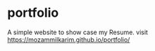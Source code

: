 # portfolio
A simple website to show case my Resume.
visit  https://mozammilkarim.github.io/portfolio/
